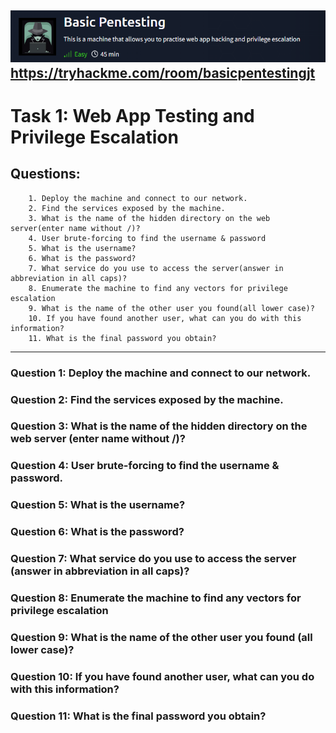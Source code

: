 ![Basic Pentesting/img/Header.png](https://github.com/h3r37ix/THM-Walkthroughs/blob/main/Basic%20Pentesting/img/Header.png)
        https://tryhackme.com/room/basicpentestingjt
---
# Task 1: Web App Testing and Privilege Escalation
## Questions:
        1. Deploy the machine and connect to our network.
        2. Find the services exposed by the machine.
        3. What is the name of the hidden directory on the web server(enter name without /)?
        4. User brute-forcing to find the username & password
        5. What is the username?
        6. What is the password?
        7. What service do you use to access the server(answer in abbreviation in all caps)?
        8. Enumerate the machine to find any vectors for privilege escalation
        9. What is the name of the other user you found(all lower case)?
        10. If you have found another user, what can you do with this information?
        11. What is the final password you obtain?
---
### Question 1: Deploy the machine and connect to our network.
### Question 2: Find the services exposed by the machine.
### Question 3: What is the name of the hidden directory on the web server (enter name without /)?
### Question 4: User brute-forcing to find the username & password.
### Question 5: What is the username?
### Question 6: What is the password?
### Question 7: What service do you use to access the server (answer in abbreviation in all caps)?
### Question 8: Enumerate the machine to find any vectors for privilege escalation
### Question 9: What is the name of the other user you found (all lower case)?
### Question 10: If you have found another user, what can you do with this information?
### Question 11: What is the final password you obtain?
